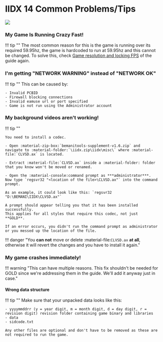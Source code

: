 # IIDX 14 Common Problems/Tips

<img src="/img/iidx14/gold_logo.png">

### My Game Is Running Crazy Fast!

!!! tip ""
	The most common reason for this is the game is running over its required 59.95hz, the game is hardcoded to run at 59.95hz and this cannot be changed. To solve this, check [Game resolution and locking FPS](setup.md#game-resolution-and-locking-fps) of the guide again.

### I'm getting "NETWORK WARNING" instead of "NETWORK OK"

!!! tip ""
	This can be caused by:

	- Invalid PCBID
	- Firewall blocking connections
	- Invalid eamuse url or port specified
	- Game is not run using the Administrator account 

### My background videos aren't working!

!!! tip ""

	You need to install a codec.
	
	- Open :material-zip-box:`bemanitools-supplement-v1.6.zip` and navigate to :material-folder:`\iidx.zip\iidx\misc\` where :material-file:`CLVSD.ax` is located.

	- Extract :material-file:`CLVSD.ax` inside a :material-folder: folder that you know won't be moved or renamed.

	- Open the :material-console:command prompt as ***administrator***. Now type `regsvr32 "<location of the file>\CLVSD.ax"` into the command prompt.

	As an example, it could look like this: `regsvr32 "D:\BEMANI\IIDX\CLVSD.ax"`

	A prompt should appear telling you that it has been installed successfully.
	This applies for all styles that require this codec, not just **GOLD**.

	If an error occurs, you didn't run the command prompt as administrator or you messed up the location of the file.

!!! danger "You **can not** move or delete :material-file:`CLVSD.ax` **at all**, otherwise it will revert the changes and you have to install it again."

### My game crashes immediately!

!!! warning "This can have multiple reasons. This fix shouldn't be needed for GOLD since we're addressing them in the guide. We'll add it anyway just in case."

#### Wrong data structure

!!! tip ""
	Make sure that your unpacked data looks like this:

	- yyyymmddrr (y = year digit, m = month digit, d = day digit, r = revision digit) revision folder containing game binary and libraries
	- data
	- sidcode.txt
	
	Any other files are optional and don't have to be removed as these are not required to run the game.